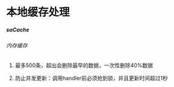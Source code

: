 # 本地缓存处理

##### saCache

###### 内存缓存

1. 最多500条，超出会删除最早的数据，一次性删除40%数据

2. 防止并发更新：调用handler前必须抢到锁，并且更新时间超过1秒

